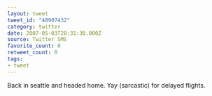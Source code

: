 ```yaml
---
layout: tweet
tweet_id: "48907432"
category: twitter
date: 2007-05-03T20:31:30.000Z
source: Twitter SMS
favorite_count: 0
retweet_count: 0
tags:
- tweet
---
```


Back in seattle and headed home. Yay (sarcastic) for delayed flights.
